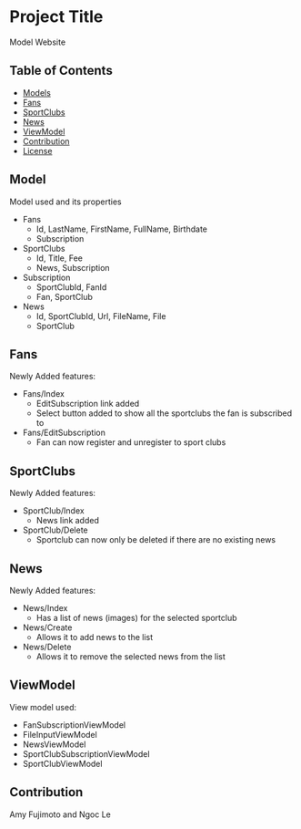 # Project Title

Model Website

## Table of Contents

- [Models](#model)
- [Fans](#fans)
- [SportClubs](#sportclubs)
- [News](#news)
- [ViewModel](#viewmodel)
- [Contribution](#contribution)
- [License](#license)

## Model

Model used and its properties

- Fans
  - Id, LastName, FirstName, FullName, Birthdate
  - Subscription
- SportClubs
  - Id, Title, Fee
  - News, Subscription
- Subscription
  - SportClubId, FanId
  - Fan, SportClub
- News
  - Id, SportClubId, Url, FileName, File
  - SportClub

## Fans

Newly Added features:

- Fans/Index
  - EditSubscription link added
  - Select button added to show all the sportclubs the fan is subscribed to
- Fans/EditSubscription
  - Fan can now register and unregister to sport clubs

## SportClubs

Newly Added features:

- SportClub/Index
  - News link added
- SportClub/Delete
  - Sportclub can now only be deleted if there are no existing news 

## News

Newly Added features:

- News/Index
  - Has a list of news (images) for the selected sportclub
- News/Create
  - Allows it to add news to the list
- News/Delete
  - Allows it to remove the selected news from the list

## ViewModel

View model used:

- FanSubscriptionViewModel
- FileInputViewModel
- NewsViewModel
- SportClubSubscriptionViewModel
- SportClubViewModel

## Contribution

Amy Fujimoto and Ngoc Le

